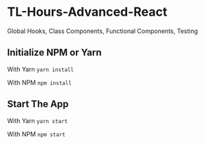 # TL-Hours-Advanced-React
Global Hooks, Class Components, Functional Components, Testing

## Initialize NPM or Yarn

With Yarn `yarn install`

With NPM `npm install`

## Start The App

With Yarn `yarn start`

With NPM `npm start`


